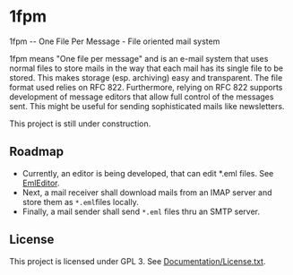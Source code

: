 # 1fpm
1fpm -- One File Per Message - File oriented mail system

1fpm means "One file per message" and is an e-mail system that uses normal files to store mails in the way that each mail has its single file to be stored. This makes storage (esp. archiving) easy and transparent. The file format used relies on RFC 822. Furthermore, relying on RFC 822 supports development of message editors that allow full control of the messages sent. This might be useful for sending sophisticated mails like newsletters.

This project is still under construction.

## Roadmap

- Currently, an editor is being developed, that can edit *.eml files. See [EmlEditor](EmlEditor/README.md).
- Next, a mail receiver shall download mails from an IMAP server and store them as `*.eml`files locally.
- Finally, a mail sender shall send `*.eml` files thru an SMTP server.

## License
This project is licensed under GPL 3. See [Documentation/License.txt](Documentation/License.txt).
